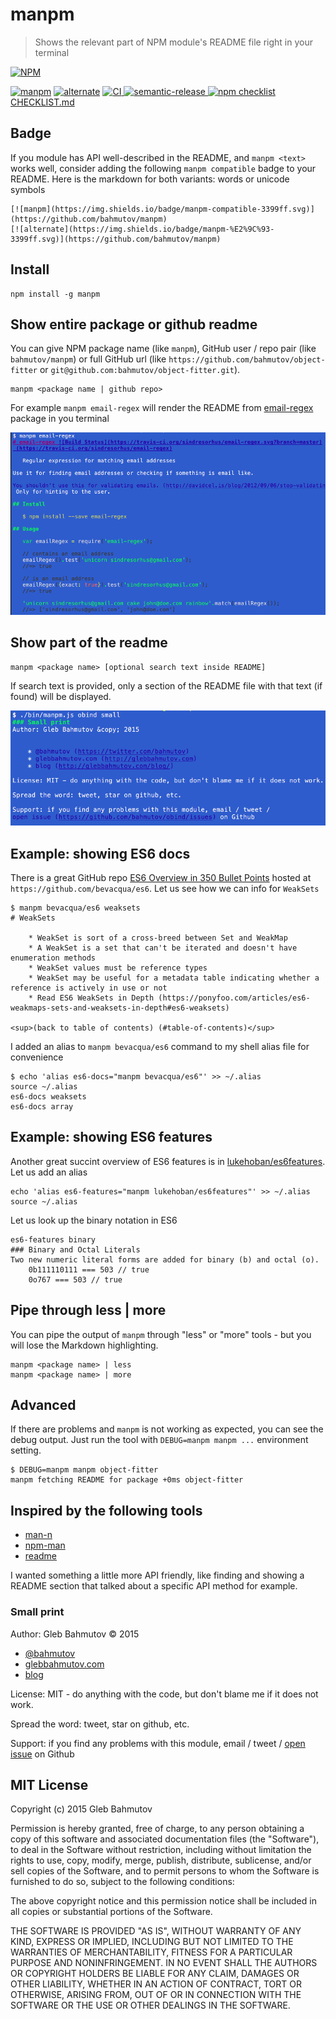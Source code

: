 # manpm

> Shows the relevant part of NPM module's README file right in your terminal

[![NPM][manpm-icon] ][manpm-url]

[![manpm](https://img.shields.io/badge/manpm-compatible-3399ff.svg)](https://github.com/bahmutov/manpm)
[![alternate](https://img.shields.io/badge/manpm-%E2%9C%93-3399ff.svg)](https://github.com/bahmutov/manpm)
[![CI][ci-badge] ][ci-url]
[![semantic-release][semantic-image] ][semantic-url]
[![npm checklist](https://img.shields.io/badge/%E2%98%B0-%E2%9C%93-brightgreen.svg)](https://github.com/bahmutov/npm-module-checklist#readme)
[CHECKLIST.md](CHECKLIST.md)

[manpm-icon]: https://nodei.co/npm/manpm.png?downloads=true
[manpm-url]: https://npmjs.org/package/manpm
[ci-badge]: https://travis-ci.org/bahmutov/manpm.png?branch=master
[ci-url]: https://travis-ci.org/bahmutov/manpm
[semantic-image]: https://img.shields.io/badge/%20%20%F0%9F%93%A6%F0%9F%9A%80-semantic--release-e10079.svg
[semantic-url]: https://github.com/semantic-release/semantic-release

## Badge

If you module has API well-described in the README, and `manpm <text>` works well,
consider adding the following `manpm compatible` badge to your README. Here is the markdown
for both variants: words or unicode symbols

```
[![manpm](https://img.shields.io/badge/manpm-compatible-3399ff.svg)](https://github.com/bahmutov/manpm)
[![alternate](https://img.shields.io/badge/manpm-%E2%9C%93-3399ff.svg)](https://github.com/bahmutov/manpm)
```

## Install

    npm install -g manpm

## Show entire package or github readme

You can give NPM package name (like `manpm`), GitHub user / repo pair (like `bahmutov/manpm`) or
full GitHub url (like `https://github.com/bahmutov/object-fitter` or `git@github.com:bahmutov/object-fitter.git`).

    manpm <package name | github repo>

For example `manpm email-regex` will render the README from
[email-regex](https://www.npmjs.com/package/email-regex) package in you terminal

![manpm screenshot](images/manpm-screenshot.png)

## Show part of the readme

    manpm <package name> [optional search text inside README]

If search text is provided, only a section of the README file with that text
(if found) will be displayed.

![manpm search section](images/search-section.png)

## Example: showing ES6 docs

There is a great GitHub repo [ES6 Overview in 350 Bullet Points](https://github.com/bevacqua/es6)
hosted at `https://github.com/bevacqua/es6`. Let us see how we can info for `WeakSets`

```
$ manpm bevacqua/es6 weaksets
# WeakSets

    * WeakSet is sort of a cross-breed between Set and WeakMap
    * A WeakSet is a set that can't be iterated and doesn't have enumeration methods
    * WeakSet values must be reference types
    * WeakSet may be useful for a metadata table indicating whether a reference is actively in use or not
    * Read ES6 WeakSets in Depth (https://ponyfoo.com/articles/es6-weakmaps-sets-and-weaksets-in-depth#es6-weaksets)

<sup>(back to table of contents) (#table-of-contents)</sup>
```

I added an alias to `manpm bevacqua/es6` command to my shell alias file for convenience

    $ echo 'alias es6-docs="manpm bevacqua/es6"' >> ~/.alias
    source ~/.alias
    es6-docs weaksets
    es6-docs array

## Example: showing ES6 features

Another great succint overview of ES6 features is
in [lukehoban/es6features](https://github.com/lukehoban/es6features). Let us add an alias

    echo 'alias es6-features="manpm lukehoban/es6features"' >> ~/.alias
    source ~/.alias

Let us look up the binary notation in ES6

    es6-features binary
    ### Binary and Octal Literals
    Two new numeric literal forms are added for binary (b) and octal (o).
        0b111110111 === 503 // true
        0o767 === 503 // true

## Pipe through less | more

You can pipe the output of `manpm` through "less" or "more" tools - but you will
lose the Markdown highlighting.

    manpm <package name> | less
    manpm <package name> | more

## Advanced

If there are problems and `manpm` is not working as expected, you can see the debug output.
Just run the tool with `DEBUG=manpm manpm ...` environment setting.

    $ DEBUG=manpm manpm object-fitter
    manpm fetching README for package +0ms object-fitter

## Inspired by the following tools

* [man-n](https://github.com/man-n/man-n)
* [npm-man](https://github.com/eush77/npm-man)
* [readme](https://www.npmjs.com/package/readme)

I wanted something a little more API friendly, like finding and showing
a README section that talked about a specific API method for example.

### Small print

Author: Gleb Bahmutov &copy; 2015

* [@bahmutov](https://twitter.com/bahmutov)
* [glebbahmutov.com](http://glebbahmutov.com)
* [blog](http://glebbahmutov.com/blog/)

License: MIT - do anything with the code, but don't blame me if it does not work.

Spread the word: tweet, star on github, etc.

Support: if you find any problems with this module, email / tweet /
[open issue](https://github.com/bahmutov/manpm/issues) on Github

## MIT License

Copyright (c) 2015 Gleb Bahmutov

Permission is hereby granted, free of charge, to any person
obtaining a copy of this software and associated documentation
files (the "Software"), to deal in the Software without
restriction, including without limitation the rights to use,
copy, modify, merge, publish, distribute, sublicense, and/or sell
copies of the Software, and to permit persons to whom the
Software is furnished to do so, subject to the following
conditions:

The above copyright notice and this permission notice shall be
included in all copies or substantial portions of the Software.

THE SOFTWARE IS PROVIDED "AS IS", WITHOUT WARRANTY OF ANY KIND,
EXPRESS OR IMPLIED, INCLUDING BUT NOT LIMITED TO THE WARRANTIES
OF MERCHANTABILITY, FITNESS FOR A PARTICULAR PURPOSE AND
NONINFRINGEMENT. IN NO EVENT SHALL THE AUTHORS OR COPYRIGHT
HOLDERS BE LIABLE FOR ANY CLAIM, DAMAGES OR OTHER LIABILITY,
WHETHER IN AN ACTION OF CONTRACT, TORT OR OTHERWISE, ARISING
FROM, OUT OF OR IN CONNECTION WITH THE SOFTWARE OR THE USE OR
OTHER DEALINGS IN THE SOFTWARE.

